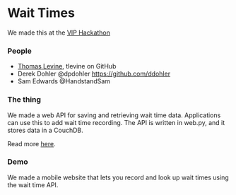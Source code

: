 Wait Times
======

We made this at the [VIP Hackathon]()

### People

* [Thomas Levine](http://thomaslevine.com), tlevine on GitHub
* Derek Dohler @dpdohler https://github.com/ddohler
* Sam Edwards @HandstandSam

### The thing
We made a web API for saving and retrieving wait time data.
Applications can use this to add wait time recording.
The API is written in web.py, and it stores data in a CouchDB.

Read more [here](http://pad.transparencycamp.org/p/waittimes).

### Demo
We made a mobile website that lets you record and look up
wait times using the wait time API.
